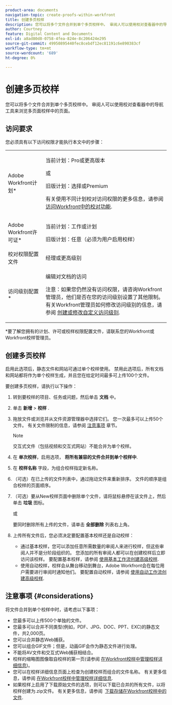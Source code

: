 ```yaml
---
product-area: documents
navigation-topic: create-proofs-within-workfront
title: 创建多页校样
description: 您可以将多个文件合并到单个多页校样中。 审阅人可以使用校对查看器中的导航工具来浏览多页面校样中的页面。
author: Courtney
feature: Digital Content and Documents
exl-id: a8ad80d8-0758-4fea-824e-8c206424e295
source-git-commit: 49950895440fec8cebdf12ec81191c6e890383cf
workflow-type: tm+mt
source-wordcount: '689'
ht-degree: 0%

---
```


# 创建多页校样

您可以将多个文件合并到单个多页校样中。 审阅人可以使用校对查看器中的导航工具来浏览多页面校样中的页面。

## 访问要求

您必须具有以下访问权限才能执行本文中的步骤：

<table style="table-layout:auto"> 
 <col> 
 <col> 
 <tbody> 
  <tr> 
   <td role="rowheader">Adobe Workfront计划*</td> 
   <td> <p>当前计划：Pro或更高版本</p> <p>或</p> <p>旧版计划：选择或Premium</p> <p>有关使用不同计划校对访问权限的更多信息，请参阅 <a href="/help/quicksilver/administration-and-setup/manage-workfront/configure-proofing/access-to-proofing-functionality.md" class="MCXref xref">访问Workfront中的校对功能</a>.</p> </td> 
  </tr> 
  <tr> 
   <td role="rowheader">Adobe Workfront许可证*</td> 
   <td> <p>当前计划：工作或计划</p> <p>旧版计划：任意（必须为用户启用校样）</p> </td> 
  </tr> 
  <tr> 
   <td role="rowheader">校对权限配置文件 </td> 
   <td>经理或更高级别</td> 
  </tr> 
  <tr> 
   <td role="rowheader">访问级别配置*</td> 
   <td> <p>编辑对文档的访问</p> <p>注意：如果您仍然没有访问权限，请咨询Workfront管理员，他们是否在您的访问级别设置了其他限制。 有关Workfront管理员如何修改访问级别的信息，请参阅 <a href="../../../administration-and-setup/add-users/configure-and-grant-access/create-modify-access-levels.md" class="MCXref xref">创建或修改自定义访问级别</a>.</p> </td> 
  </tr> 
 </tbody> 
</table>

&#42;要了解您拥有的计划、许可或校样权限配置文件，请联系您的Workfront或Workfront校样管理员。

## 创建多页校样

启用此选项后，静态文件和网站可通过单个校样使用。 禁用此选项后，所有文档和网站都将作为单个校样生成，并且您在给定时间最多可上传100个文件。

要创建多页校样，请执行以下操作：

1. 转到要校样的项目、任务或问题，然后单击 **文档** 中。
1. 单击 **新增** > **校样** .
1. 拖放文件或浏览并从文件资源管理器中选择它们。 您一次最多可以上传50个文件。 有关文件限制的信息，请参阅 [注意事项](#considerations) 章节。

   >[!NOTE]
   >
   >交互式文件（包括视频和交互式网站）不能合并为单个校样。

1. 在 **单次校样**，启用选项， **将所有兼容的文件合并到单个校样中**.
1. 在 **校样名称** 字段，为组合校样指定新名称。
1. （可选）在已上传的文件列表中，通过拖动文件来重新排序。 文件的顺序是组合校样的页面顺序。
1. （可选）要从New校样页面中删除单个文件，请将鼠标悬停在该文件上，然后单击 **垃圾** 图标。

   或

   要同时删除所有上传的文件，请单击 **全部删除** 列表右上角。

1. 上传所有文件后，您必须决定要配置基本校样还是自动校样：

   * 通过基本校样，您可以添加任意所需数量的审阅人来进行校样，但这些审阅人并不是分阶段组织的。 您添加的所有审阅人都可以在创建校样后立即访问该校样。 要配置基本校样，请参阅 [使用基本工作流创建高级校样](../../../review-and-approve-work/proofing/creating-proofs-within-workfront/configure-basic-proof-workflow.md).
   * 使用自动校样，校样会从舞台移动到舞台，Adobe Workfront会在每位用户需要进行审阅时通知他们。 要配置自动校样，请参阅 [使用自动工作流创建高级校样](../../../review-and-approve-work/proofing/creating-proofs-within-workfront/create-automated-proof-workflow.md).

## 注意事项 {#considerations}

将文件合并到单个校样中时，请考虑以下事项：

* 您最多可以上传500个单独的文件。
* 您最多可以合并不同类型(例如，PDF、JPG、DOC、PPT、EXC)的静态文件，共2,000页。
* 您可以合并静态Web捕获。
* 您可以组合GIF文件；但是，动画GIF会作为静态文件进行处理。
* 不能将AV文件和交互式Web捕获相结合。
* 校样的缩略图图像取自校样的第一页(请参阅 [在Workfront校样中管理校样详细信息](../../../workfront-proof/wp-work-proofsfiles/manage-your-work/manage-proof-details.md))。
* 您可以在校样详细信息页面上检查为创建校样而组合的文件名称。 有关更多信息，请参阅 [在Workfront校样中管理校样详细信息](../../../workfront-proof/wp-work-proofsfiles/manage-your-work/manage-proof-details.md).
* 如果校样上启用了下载原始文件的选项，则可以下载已合并的所有文件，以将校样创建为.zip文件。 有关更多信息，请参阅  [下载存储在Workfront校样中的文件](../../../workfront-proof/wp-work-proofsfiles/manage-your-work/download-files-stored.md).
